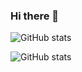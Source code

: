 ### Hi there 👋

<!--
**Kholid060/kholid060** is a ✨ _special_ ✨ repository because its `README.md` (this file) appears on your GitHub profile.

Here are some ideas to get you started:

- 🔭 I’m currently working on ...
- 🌱 I’m currently learning ...
- 👯 I’m looking to collaborate on ...
- 🤔 I’m looking for help with ...
- 💬 Ask me about ...
- 📫 How to reach me: ...
- 😄 Pronouns: ...
- ⚡ Fun fact: ...
-->
![GitHub stats](https://github-readme-stats.vercel.app/api?username=azhe403&show_icons=true)

![GitHub stats](https://github-readme-stats.vercel.app/api/top-langs/?username=azhe403&layout=compact&show_icons=true&langs_count=10)
